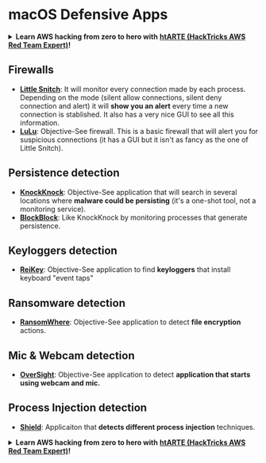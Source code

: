 # macOS Defensive Apps

<details>

<summary><strong>Learn AWS hacking from zero to hero with</strong> <a href="https://training.hacktricks.xyz/courses/arte"><strong>htARTE (HackTricks AWS Red Team Expert)</strong></a><strong>!</strong></summary>

Other ways to support HackTricks:

* If you want to see your **company advertised in HackTricks** or **download HackTricks in PDF** Check the [**SUBSCRIPTION PLANS**](https://github.com/sponsors/carlospolop)!
* Get the [**official PEASS & HackTricks swag**](https://peass.creator-spring.com)
* Discover [**The PEASS Family**](https://opensea.io/collection/the-peass-family), our collection of exclusive [**NFTs**](https://opensea.io/collection/the-peass-family)
* **Join the** 💬 [**Discord group**](https://discord.gg/hRep4RUj7f) or the [**telegram group**](https://t.me/peass) or **follow** me on **Twitter** 🐦 [**@carlospolopm**](https://twitter.com/carlospolopm)**.**
* **Share your hacking tricks by submitting PRs to the** [**HackTricks**](https://github.com/carlospolop/hacktricks) and [**HackTricks Cloud**](https://github.com/carlospolop/hacktricks-cloud) github repos.

</details>

## Firewalls

* [**Little Snitch**](https://www.obdev.at/products/littlesnitch/index.html): It will monitor every connection made by each process. Depending on the mode (silent allow connections, silent deny connection and alert) it will **show you an alert** every time a new connection is stablished. It also has a very nice GUI to see all this information.
* [**LuLu**](https://objective-see.org/products/lulu.html): Objective-See firewall. This is a basic firewall that will alert you for suspicious connections (it has a GUI but it isn't as fancy as the one of Little Snitch).

## Persistence detection

* [**KnockKnock**](https://objective-see.org/products/knockknock.html): Objective-See application that will search in several locations where **malware could be persisting** (it's a one-shot tool, not a monitoring service).
* [**BlockBlock**](https://objective-see.org/products/blockblock.html): Like KnockKnock by monitoring processes that generate persistence.

## Keyloggers detection

* [**ReiKey**](https://objective-see.org/products/reikey.html): Objective-See application to find **keyloggers** that install keyboard "event taps"&#x20;

## Ransomware detection

* [**RansomWhere**](https://objective-see.org/products/ransomwhere.html): Objective-See application to detect **file encryption** actions.

## Mic & Webcam detection

* [**OverSight**](https://objective-see.org/products/oversight.html): Objective-See application to detect **application that starts using webcam and mic.**

## Process Injection detection

* [**Shield**](https://theevilbit.github.io/shield/): Applicaiton that **detects different process injection** techniques.

<details>

<summary><strong>Learn AWS hacking from zero to hero with</strong> <a href="https://training.hacktricks.xyz/courses/arte"><strong>htARTE (HackTricks AWS Red Team Expert)</strong></a><strong>!</strong></summary>

Other ways to support HackTricks:

* If you want to see your **company advertised in HackTricks** or **download HackTricks in PDF** Check the [**SUBSCRIPTION PLANS**](https://github.com/sponsors/carlospolop)!
* Get the [**official PEASS & HackTricks swag**](https://peass.creator-spring.com)
* Discover [**The PEASS Family**](https://opensea.io/collection/the-peass-family), our collection of exclusive [**NFTs**](https://opensea.io/collection/the-peass-family)
* **Join the** 💬 [**Discord group**](https://discord.gg/hRep4RUj7f) or the [**telegram group**](https://t.me/peass) or **follow** me on **Twitter** 🐦 [**@carlospolopm**](https://twitter.com/carlospolopm)**.**
* **Share your hacking tricks by submitting PRs to the** [**HackTricks**](https://github.com/carlospolop/hacktricks) and [**HackTricks Cloud**](https://github.com/carlospolop/hacktricks-cloud) github repos.

</details>
